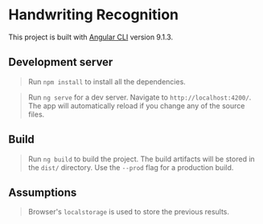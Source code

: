 # Handwriting Recognition

This project is built with [Angular CLI](https://github.com/angular/angular-cli) version 9.1.3.

## Development server

> Run `npm install` to install all the dependencies.

> Run `ng serve` for a dev server. Navigate to `http://localhost:4200/`. The app will automatically reload if you change any of the source files.

## Build

> Run `ng build` to build the project. The build artifacts will be stored in the `dist/` directory. Use the `--prod` flag for a production build.


## Assumptions
> Browser's `localstorage` is used to store the previous results.
